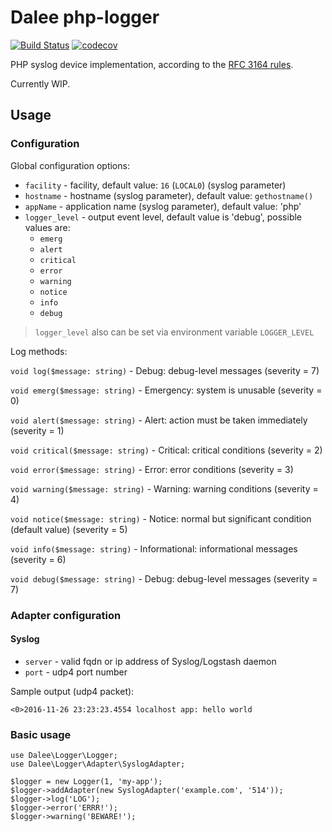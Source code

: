 # Dalee php-logger

[![Build Status](https://travis-ci.org/Dalee/php-logger.svg?branch=master)](https://travis-ci.org/Dalee/php-logger)
[![codecov](https://codecov.io/gh/Dalee/php-logger/branch/master/graph/badge.svg)](https://codecov.io/gh/Dalee/php-logger)

PHP syslog device implementation, according to the [RFC 3164 rules](https://tools.ietf.org/html/rfc5424).

Currently WIP.

## Usage

### Configuration

Global configuration options:

 * `facility` - facility, default value: `16` (`LOCAL0`) (syslog parameter)
 * `hostname` - hostname (syslog parameter), default value: `gethostname()`
 * `appName` - application name (syslog parameter), default value: 'php'
 * `logger_level` - output event level, default value is 'debug', possible values are:
   * `emerg`
   * `alert`
   * `critical`
   * `error`
   * `warning`
   * `notice`
   * `info`
   * `debug`

> `logger_level` also can be set via environment variable `LOGGER_LEVEL`

Log methods:

`void log($message: string)` - Debug: debug-level messages (severity = 7)

`void emerg($message: string)` - Emergency: system is unusable (severity = 0)

`void alert($message: string)` - Alert: action must be taken immediately (severity = 1)

`void critical($message: string)` - Critical: critical conditions (severity = 2)

`void error($message: string)` - Error: error conditions (severity = 3)

`void warning($message: string)` - Warning: warning conditions (severity = 4)

`void notice($message: string)` - Notice: normal but significant condition (default value) (severity = 5)

`void info($message: string)` - Informational: informational messages (severity = 6)

`void debug($message: string)` - Debug: debug-level messages (severity = 7)

### Adapter configuration

#### Syslog

 * `server` - valid fqdn or ip address of Syslog/Logstash daemon
 * `port` - udp4 port number

Sample output (udp4 packet):
```
<0>2016-11-26 23:23:23.4554 localhost app: hello world
```

### Basic usage

```
use Dalee\Logger\Logger;
use Dalee\Logger\Adapter\SyslogAdapter;

$logger = new Logger(1, 'my-app');
$logger->addAdapter(new SyslogAdapter('example.com', '514'));
$logger->log('LOG');
$logger->error('ERRR!');
$logger->warning('BEWARE!');
```
